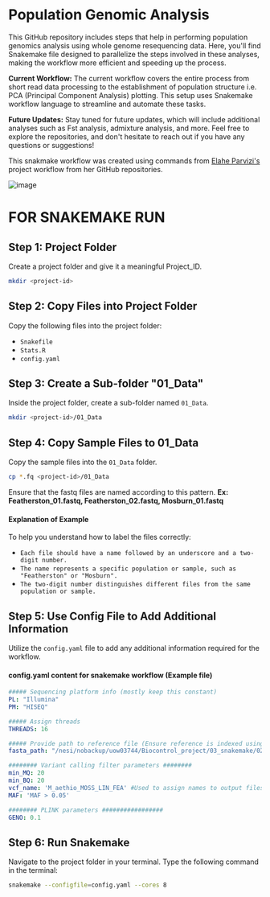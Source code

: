 # Population Genomic Analysis
This GitHub repository includes steps that help in performing population genomics analysis using whole genome resequencing data. Here, you'll find Snakemake file designed to parallelize the steps involved in these analyses, making the workflow more efficient and speeding up the process.

**Current Workflow:**
The current workflow covers the entire process from short read data processing to the establishment of population structure i.e. PCA (Principal Component Analysis) plotting. This setup uses Snakemake workflow language to streamline and automate these tasks.

**Future Updates:**
Stay tuned for future updates, which will include additional analyses such as Fst analysis, admixture analysis, and more.
Feel free to explore the repositories, and don't hesitate to reach out if you have any questions or suggestions!

This snakmake workflow was created using commands from [Elahe Parvizi's](https://github.com/Elahep) project workflow from her GitHub repositories. 

![image](https://github.com/meeranhussain/Population_genomics_analysis/assets/40800675/26de3f9c-b8c4-4b46-95a1-fd495d22d0cf)

# FOR SNAKEMAKE RUN
## Step 1: Project Folder
Create a project folder and give it a meaningful Project_ID.
```bash
mkdir <project-id>
```
## Step 2: Copy Files into Project Folder
Copy the following files into the project folder:
- `Snakefile`
- `Stats.R`
- `config.yaml`

## Step 3: Create a Sub-folder "01_Data"
Inside the project folder, create a sub-folder named `01_Data`.
```bash
mkdir <project-id>/01_Data
```
## Step 4: Copy Sample Files to 01_Data
Copy the sample files into the `01_Data` folder. 
```bash
cp *.fq <project-id>/01_Data
```
Ensure that the fastq files are named according to this pattern. **Ex: Featherston_01.fastq, Featherston_02.fastq, Mosburn_01.fastq**
#### Explanation of Example
To help you understand how to label the files correctly:
- `Each file should have a name followed by an underscore and a two-digit number.`
- `The name represents a specific population or sample, such as "Featherston" or "Mosburn".`
- `The two-digit number distinguishes different files from the same population or sample.`

## Step 5: Use Config File to Add Additional Information
Utilize the `config.yaml` file to add any additional information required for the workflow.
#### config.yaml content for snakemake workflow (Example file)

```yaml
##### Sequencing platform info (mostly keep this constant)
PL: "Illumina"
PM: "HISEQ"

##### Assign threads 
THREADS: 16

##### Provide path to reference file (Ensure reference is indexed using BWA index command and available in path provided)
fasta_path: "/nesi/nobackup/uow03744/Biocontrol_project/03_snakemake/02_reference/01_maethiopoides_IR/Maeth_IR_genomic.fasta"

######## Variant calling filter parameters ########
min_MQ: 20
min_BQ: 20
vcf_name: 'M_aethio_MOSS_LIN_FEA' #Used to assign names to output files generated in most steps
MAF: 'MAF > 0.05'

######## PLINK parameters #################
GENO: 0.1
```

## Step 6: Run Snakemake
Navigate to the project folder in your terminal.
Type the following command in the terminal:
```bash
snakemake --configfile=config.yaml --cores 8 
```
